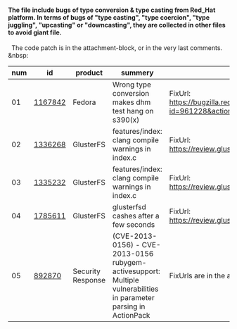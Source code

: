 #### The file include bugs of type conversion & type casting from Red_Hat platform. In terms of bugs of "type casting", "type coercion", "type juggling", "upcasting" or "downcasting", they are collected in other files to avoid giant file.


&nbsp;
The code patch is in the attachment-block, or in the very last comments.
&nbsp:

|num| id                                                             | product | summery   | remark   |
|----|----------------------------------------------------------------|---------|-----------|----------|
|01| [1167842](https://bugzilla.redhat.com/show_bug.cgi?id=1167842) |    Fedora     | Wrong type conversion makes dhm test hang on s390(x)| FixUrl: https://bugzilla.redhat.com/attachment.cgi?id=961228&action=diff | 
|02 | [1336268](https://bugzilla.redhat.com/show_bug.cgi?id=1336268) | GlusterFS | features/index: clang compile warnings in index.c | FixUrl: https://review.gluster.org/#/c/glusterfs/+/14409/|
|03 | [1335232](https://bugzilla.redhat.com/show_bug.cgi?id=1335232) | GlusterFS | features/index: clang compile warnings in index.c | FixUrl: https://review.gluster.org/#/c/glusterfs/+/14318/ |
| 04 |[1785611](https://bugzilla.redhat.com/show_bug.cgi?id=1785611) | GlusterFS | glusterfsd cashes after a few seconds | FixUrl: https://review.gluster.org/#/c/glusterfs/+/23912/ | 
|05 | [892870](https://bugzilla.redhat.com/show_bug.cgi?id=892870) | Security Response | (CVE-2013-0156) - CVE-2013-0156 rubygem-activesupport: Multiple vulnerabilities in parameter parsing in ActionPack | FixUrls are in the attatchment block | 
